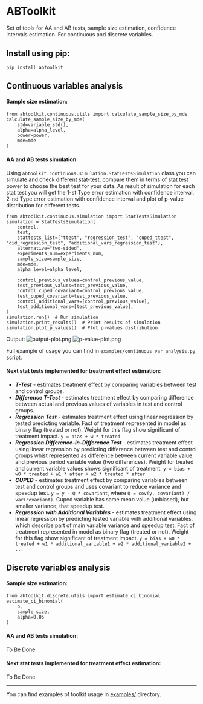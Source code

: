 # ABToolkit
Set of tools for AA and AB tests, sample size estimation, confidence intervals estimation. 
For continuous and discrete variables.

## Install using pip:
```pip install abtoolkit```

## Continuous variables analysis
#### Sample size estimation:
```
from abtoolkit.continuous.utils import calculate_sample_size_by_mde
calculate_sample_size_by_mde(
    std=variable.std(),
    alpha=alpha_level, 
    power=power, 
    mde=mde
)
```

#### AA and AB tests simulation:
Using ```abtoolkit.continuous.simulation.StatTestsSimulation``` class you can simulate and check different stat-test, 
compare them in terms of stat test power to choose the best test for your data. As result of simulation for each 
stat test you will get the 1-st Type error estimation with confidence interval, 2-nd Type error estimation with 
confidence interval and plot of p-value distribution for different tests.

```
from abtoolkit.continuous.simulation import StatTestsSimulation
simulation = StatTestsSimulation(
    control,
    test,
    stattests_list=["ttest", "regression_test", "cuped_ttest", "did_regression_test", "additional_vars_regression_test"],
    alternative="two-sided",
    experiments_num=experiments_num,
    sample_size=sample_size,
    mde=mde,
    alpha_level=alpha_level,

    control_previous_values=control_previous_value,
    test_previous_values=test_previous_value,
    control_cuped_covariant=control_previous_value,
    test_cuped_covariant=test_previous_value,
    control_additional_vars=[control_previous_value],
    test_additional_vars=[test_previous_value],
)
simulation.run()  # Run simulation
simulation.print_results()  # Print results of simulation
simulation.plot_p_values()  # Plot p-values distribution
```
Output:
![output-plot.png](static%2Foutput-plot.png)
![p-value-plot.png](static%2Fp-value-plot.png)

Full example of usage you can find in ```examples/continuous_var_analysis.py``` script.

#### Next stat tests implemented for treatment effect estimation:
- ***T-Test*** - estimates treatment effect by comparing variables between test and control groups.
- ***Difference T-Test*** - estimates treatment effect by comparing difference between actual and previous values 
of variables in test and control groups.
- ***Regression Test*** - estimates treatment effect using linear regression by tested predicting variable. 
Fact of treatment represented in model as binary flag (treated or not). Weight for this flag show significant 
of treatment impact.
```y = bias + w * treated```
- ***Regression Difference-in-Difference Test*** - estimates treatment effect using linear regression by predicting
difference between test and control groups whist represented as difference between current variable value and 
previous period variable value (two differences). Weight for treated and current variable values shows 
significant of treatment. ```y = bias + w0 * treated + w1 * after + w2 * treated * after```
- ***CUPED*** - estimates treatment effect by comparing variables between test and control groups and uses covariant 
to reduce variance and speedup test. ```y = y - Q * covariant```, where ```Q = cov(y, covariant) / var(covariant)```. 
Cuped variable has same mean value (unbiased), but smaller variance, that speedup test.
- ***Regression with Additional Variables*** - estimates treatment effect using linear regression by predicting 
tested variable with additional variables, which describe part of main variable variance and speedup test. 
Fact of treatment represented in model as binary flag (treated or not). Weight for this flag show significant 
of treatment impact.
```y = bias + w0 * treated + w1 * additional_variable1 + w2 * additional_variable2 + ...```


## Discrete variables analysis
#### Sample size estimation:
```
from abtoolkit.discrete.utils import estimate_ci_binomial
estimate_ci_binomial(
    p, 
    sample_size, 
    alpha=0.05
)
```
#### AA and AB tests simulation:
To Be Done
#### Next stat tests implemented for treatment effect estimation:
To Be Done

---
You can find examples of toolkit usage in [examples/](https://github.com/nikitosl/abtoolkit/tree/master/examples) directory.